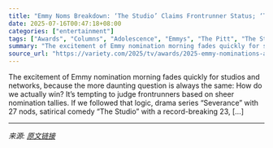 ```yaml
---
title: "Emmy Noms Breakdown: ‘The Studio’ Claims Frontrunner Status; ‘The Pitt’ and ‘Adolescence’ Gear Up for Drama and Limited Series Showdowns"
date: 2025-07-16T00:47:18+08:00
categories: ["entertainment"]
tags: ["Awards", "Columns", "Adolescence", "Emmys", "The Pitt", "The Studio"]
summary: "The excitement of Emmy nomination morning fades quickly for studios and networks, because the more daunting question is always the same: How do we actually win? It’s tempting to judge frontrunners bas"
source_url: "https://variety.com/2025/tv/awards/2025-emmy-nominations-analysis-studio-adolescence-severance-1236461596/"
---
```


The excitement of Emmy nomination morning fades quickly for studios and networks, because the more daunting question is always the same: How do we actually win? It’s tempting to judge frontrunners based on sheer nomination tallies. If we followed that logic, drama series “Severance” with 27 nods, satirical comedy “The Studio” with a record-breaking 23, [&#8230;]

---

*来源: [原文链接](https://variety.com/2025/tv/awards/2025-emmy-nominations-analysis-studio-adolescence-severance-1236461596/)*
